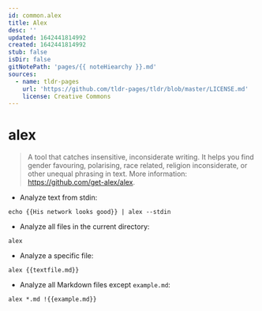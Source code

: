 ```yaml
---
id: common.alex
title: Alex
desc: ''
updated: 1642441814992
created: 1642441814992
stub: false
isDir: false
gitNotePath: 'pages/{{ noteHiearchy }}.md'
sources:
  - name: tldr-pages
    url: 'https://github.com/tldr-pages/tldr/blob/master/LICENSE.md'
    license: Creative Commons
---
```

# alex

> A tool that catches insensitive, inconsiderate writing.
> It helps you find gender favouring, polarising, race related, religion inconsiderate, or other unequal phrasing in text.
> More information: <https://github.com/get-alex/alex>.

- Analyze text from stdin:

`echo {{His network looks good}} | alex --stdin`

- Analyze all files in the current directory:

`alex`

- Analyze a specific file:

`alex {{textfile.md}}`

- Analyze all Markdown files except `example.md`:

`alex *.md !{{example.md}}`

